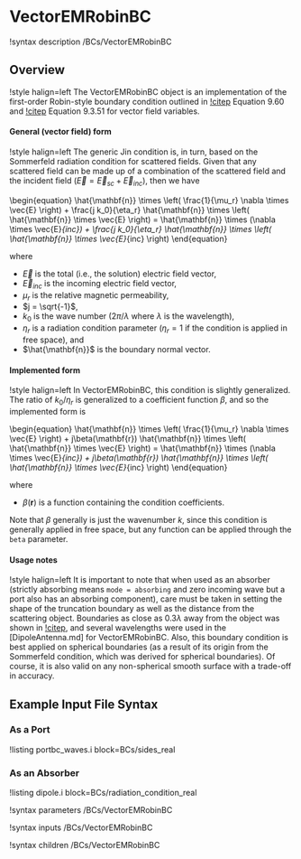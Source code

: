 # VectorEMRobinBC

!syntax description /BCs/VectorEMRobinBC

## Overview

!style halign=left
The VectorEMRobinBC object is an implementation of the first-order Robin-style boundary
condition outlined in [!citep](jin-fem) Equation 9.60 and [!citep](jin-computation)
Equation 9.3.51 for vector field variables.

#### General (vector field) form

!style halign=left
The generic Jin condition is, in turn, based on the Sommerfeld radiation condition
for scattered fields. Given that any scattered field can be made up of a
combination of the scattered field and the incident field
($\vec{E} = \vec{E}_{sc} + \vec{E}_{inc}$), then we have

\begin{equation}
  \hat{\mathbf{n}} \times \left( \frac{1}{\mu_r} \nabla \times \vec{E} \right) + \frac{j k_0}{\eta_r} \hat{\mathbf{n}} \times \left( \hat{\mathbf{n}} \times \vec{E} \right) = \hat{\mathbf{n}} \times (\nabla \times \vec{E}_{inc}) + \frac{j k_0}{\eta_r} \hat{\mathbf{n}} \times \left( \hat{\mathbf{n}} \times \vec{E}_{inc} \right)
\end{equation}

where

- $\vec{E}$ is the total (i.e., the solution) electric field vector,
- $\vec{E}_{inc}$ is the incoming electric field vector,
- $\mu_r$ is the relative magnetic permeability,
- $j = \sqrt{-1}$,
- $k_0$ is the wave number ($2 \pi / \lambda$ where $\lambda$ is the wavelength),
- $\eta_r$ is a radiation condition parameter ($\eta_r = 1$ if the condition is applied in free space), and
- $\hat{\mathbf{n}}$ is the boundary normal vector.

#### Implemented form

!style halign=left
In VectorEMRobinBC, this condition is slightly generalized. The ratio of $k_0 / \eta_r$
is generalized to a coefficient function $\beta$, and so the implemented form is

\begin{equation}
  \hat{\mathbf{n}} \times \left( \frac{1}{\mu_r} \nabla \times \vec{E} \right) + j\beta(\mathbf{r}) \hat{\mathbf{n}} \times \left( \hat{\mathbf{n}} \times \vec{E} \right) = \hat{\mathbf{n}} \times (\nabla \times \vec{E}_{inc}) + j\beta(\mathbf{r}) \hat{\mathbf{n}} \times \left( \hat{\mathbf{n}} \times \vec{E}_{inc} \right)
\end{equation}

where

- $\beta(\mathbf{r})$ is a function containing the condition coefficients.

Note that $\beta$ generally is just the wavenumber $k$, since this condition is
generally applied in free space, but any function can be applied through the
`beta` parameter.

#### Usage notes

!style halign=left
It is important to note that when used as an absorber (strictly absorbing means
`mode = absorbing` and zero incoming wave but a port also has an absorbing
component), care must be taken in setting the shape of the truncation boundary as
well as the distance from the scattering object. Boundaries as close as $0.3
\lambda$ away from the object was shown in [!citep](jin-fem), and several
wavelengths were used in the [DipoleAntenna.md] for VectorEMRobinBC. Also, this
boundary condition is best applied on spherical boundaries (as a result of its
origin from the Sommerfeld condition, which was derived for spherical boundaries).
Of course, it is also valid on any non-spherical smooth surface with a trade-off
in accuracy.

## Example Input File Syntax

### As a Port

!listing portbc_waves.i block=BCs/sides_real

### As an Absorber

!listing dipole.i block=BCs/radiation_condition_real

!syntax parameters /BCs/VectorEMRobinBC

!syntax inputs /BCs/VectorEMRobinBC

!syntax children /BCs/VectorEMRobinBC
